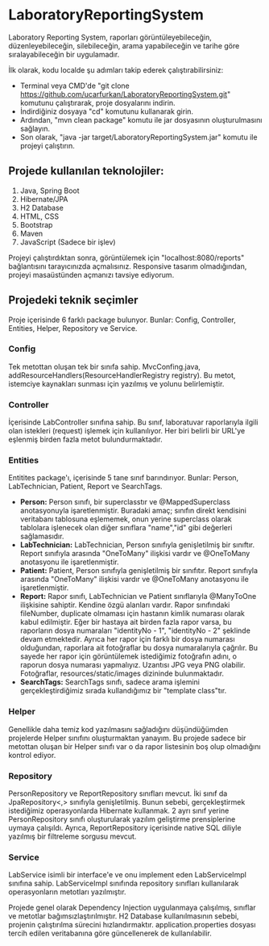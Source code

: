 # LaboratoryReportingSystem
Laboratory Reporting System, raporları görüntüleyebileceğin, düzenleyebileceğin, silebileceğin, arama yapabileceğin ve tarihe göre sıralayabileceğin bir uygulamadır.

İlk olarak, kodu localde şu adımları takip ederek çalıştırabilirsiniz:
* Terminal veya CMD'de "git clone https://github.com/ucarfurkan/LaboratoryReportingSystem.git" komutunu çalıştırarak, proje dosyalarını indirin.
* İndirdiğiniz dosyaya "cd" komutunu kullanarak girin.
* Ardından, "mvn clean package" komutu ile jar dosyasının oluşturulmasını sağlayın.
* Son olarak, "java -jar target/LaboratoryReportingSystem.jar" komutu ile projeyi çalıştırın.

## Projede kullanılan teknolojiler:
1. Java, Spring Boot
2. Hibernate/JPA
3. H2 Database
4. HTML, CSS
5. Bootstrap
6. Maven
7. JavaScript (Sadece bir işlev)

Projeyi çalıştırdıktan sonra, görüntülemek için "localhost:8080/reports" bağlantısını tarayıcınızda açmalısınız. Responsive tasarım olmadığından, projeyi masaüstünden açmanızı tavsiye ediyorum.

## Projedeki teknik seçimler
Proje içerisinde 6 farklı package bulunyor. Bunlar: Config, Controller, Entities, Helper, Repository ve Service.

### Config
Tek metottan oluşan tek bir sınıfa sahip. MvcConfing.java, addResourceHandlers(ResourceHandlerRegistry registry). Bu metot, istemciye kaynakları sunması için yazılmış ve yolunu belirlemiştir.

### Controller
İçerisinde LabController sınıfına sahip. Bu sınıf, laboratuvar raporlarıyla ilgili olan istekleri (request) işlemek için kullanılıyor. Her biri belirli bir URL'ye eşlenmiş birden fazla metot bulundurmaktadır.

### Entities
Entitites package'ı, içerisinde 5 tane sınıf barındırıyor. Bunlar: Person, LabTechnician, Patient, Report ve SearchTags.
* **Person:** Person sınıfı, bir superclasstır ve @MappedSuperclass anotasyonuyla işaretlenmiştir. Buradaki amaç; sınıfın direkt kendisini veritabanı tablosuna eşlememek, onun yerine superclass olarak tablolara işlenecek olan diğer sınıflara "name","id" gibi değerleri sağlamasıdır.
* **LabTechnician:** LabTechnician, Person sınıfıyla genişletilmiş bir sınıftır. Report sınıfıyla arasında "OneToMany" ilişkisi vardır ve @OneToMany anotasyonu ile işaretlenmiştir. 
* **Patient:** Patient, Person sınıfıyla genişletilmiş bir sınıfıtır. Report sınıfıyla arasında "OneToMany" ilişkisi vardır ve @OneToMany anotasyonu ile işaretlenmiştir.
* **Report:** Rapor sınıfı, LabTechnician ve Patient sınıflarıyla @ManyToOne ilişkisine sahiptir. Kendine özgü alanları vardır. Rapor sınıfındaki fileNumber, duplicate olmaması için hastanın kimlik numarası olarak kabul edilmiştir. Eğer bir hastaya ait birden fazla rapor varsa, bu raporların dosya numaraları "identityNo - 1", "identityNo - 2" şeklinde devam etmektedir. Ayrıca her rapor için farklı bir dosya numarası olduğundan, raporlara ait fotoğraflar bu dosya numaralarıyla çağrılır. Bu sayede her rapor için görüntülemek istediğimiz fotoğrafın adını, o raporun dosya numarası yapmalıyız. Uzantısı JPG veya PNG olabilir. Fotoğraflar, resources/static/images dizininde bulunmaktadır.
* **SearchTags:** SearchTags sınıfı, sadece arama işlemini gerçekleştirdiğimiz sırada kullandığımız bir "template class"tır.

### Helper
Genellikle daha temiz kod yazılmasını sağladığını düşündüğümden projelerde Helper sınıfını oluşturmaktan yanayım. Bu projede sadece bir metottan oluşan bir Helper sınıfı var o da rapor listesinin boş olup olmadığını kontrol ediyor.

### Repository
PersonRepository ve ReportRepository sınıfları mevcut. İki sınıf da JpaRepository<,> sınıfıyla genişletilmiş. Bunun sebebi, gerçekleştirmek istediğimiz operasyonlarda Hibernate kullanmak. 2 ayrı sınıf yerine PersonRepository sınıfı oluşturularak yazılım geliştirme prensiplerine uymaya çalışıldı. Ayrıca, ReportRepository içerisinde native SQL diliyle yazılmış bir filtreleme sorgusu mevcut.

### Service
LabService isimli bir interface'e ve onu implement eden LabServiceImpl sınıfına sahip. LabServiceImpl sınıfında repository sınıfları kullanılarak operasyonların metotları yazılmıştır.

Projede genel olarak Dependency Injection uygulanmaya çalışılmış, sınıflar ve metotlar bağımsızlaştırılmıştır. H2 Database kullanılmasının sebebi, projenin çalıştırılma sürecini hızlandırmaktır. application.properties dosyası tercih edilen veritabanına göre güncellenerek de kullanılabilir.





